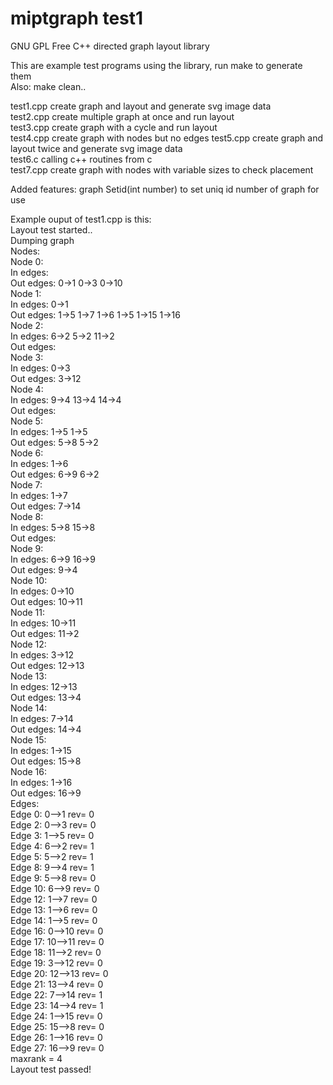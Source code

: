 # miptgraph test1

GNU GPL Free C++ directed graph layout library

This are example test programs using the library, run make to generate them  
Also: make clean..

test1.cpp create graph and layout and generate svg image data  
test2.cpp create multiple graph at once and run layout  
test3.cpp create graph with a cycle and run layout  
test4.cpp create graph with nodes but no edges
test5.cpp create graph and layout twice and generate svg image data  
test6.c calling c++ routines from c  
test7.cpp create graph with nodes with variable sizes to check placement  

Added features:
graph Setid(int number) to set uniq id number of graph for use  

Example ouput of test1.cpp is this:  
Layout test started..  
Dumping graph  
Nodes:  
Node 0:  
  In  edges:  
  Out edges: 0->1 0->3 0->10  
Node 1:  
  In  edges: 0->1  
  Out edges: 1->5 1->7 1->6 1->5 1->15 1->16  
Node 2:  
  In  edges: 6->2 5->2 11->2  
  Out edges:  
Node 3:  
  In  edges: 0->3  
  Out edges: 3->12  
Node 4:  
  In  edges: 9->4 13->4 14->4  
  Out edges:  
Node 5:  
  In  edges: 1->5 1->5  
  Out edges: 5->8 5->2  
Node 6:  
  In  edges: 1->6  
  Out edges: 6->9 6->2  
Node 7:  
  In  edges: 1->7  
  Out edges: 7->14  
Node 8:  
  In  edges: 5->8 15->8  
  Out edges:  
Node 9:  
  In  edges: 6->9 16->9  
  Out edges: 9->4  
Node 10:  
  In  edges: 0->10  
  Out edges: 10->11  
Node 11:  
  In  edges: 10->11  
  Out edges: 11->2  
Node 12:  
  In  edges: 3->12  
  Out edges: 12->13  
Node 13:  
  In  edges: 12->13  
  Out edges: 13->4  
Node 14:  
  In  edges: 7->14  
  Out edges: 14->4  
Node 15:  
  In  edges: 1->15  
  Out edges: 15->8  
Node 16:  
  In  edges: 1->16  
  Out edges: 16->9  
Edges:  
Edge 0: 0-->1 rev= 0  
Edge 2: 0-->3 rev= 0  
Edge 3: 1-->5 rev= 0  
Edge 4: 6-->2 rev= 1  
Edge 5: 5-->2 rev= 1  
Edge 8: 9-->4 rev= 1  
Edge 9: 5-->8 rev= 0  
Edge 10: 6-->9 rev= 0  
Edge 12: 1-->7 rev= 0  
Edge 13: 1-->6 rev= 0  
Edge 14: 1-->5 rev= 0  
Edge 16: 0-->10 rev= 0  
Edge 17: 10-->11 rev= 0  
Edge 18: 11-->2 rev= 0  
Edge 19: 3-->12 rev= 0  
Edge 20: 12-->13 rev= 0  
Edge 21: 13-->4 rev= 0  
Edge 22: 7-->14 rev= 1  
Edge 23: 14-->4 rev= 1  
Edge 24: 1-->15 rev= 0  
Edge 25: 15-->8 rev= 0  
Edge 26: 1-->16 rev= 0  
Edge 27: 16-->9 rev= 0  
maxrank = 4  
Layout test passed!  

